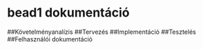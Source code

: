 # bead1 dokumentáció
##Követelményanalízis
##Tervezés
##Implementáció
##Tesztelés
##Felhasználói dokumentáció
